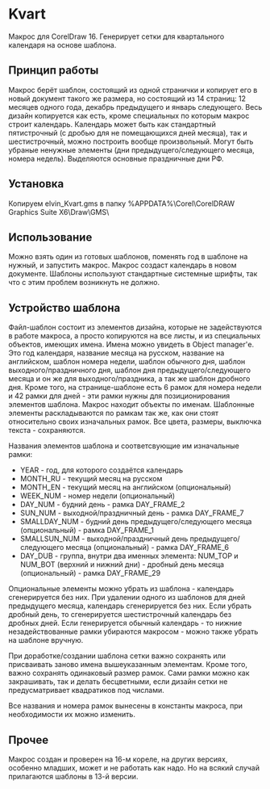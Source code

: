 # Kvart
Макрос для CorelDraw 16. Генерирует сетки для квартального календаря на основе шаблона.

## Принцип работы
Макрос берёт шаблон, состоящий из одной странички и копирует его в новый документ такого же размера, но состоящий из 14 страниц: 12 месяцев одного года, декабрь предыдущего и январь следующего. Весь дизайн копируется как есть, кроме специальных по которым макрос строит календарь. Календарь может быть как стандартный пятистрочный (с дробью для не помещающихся дней месяца), так и шестистрочный, можно построить вообще произвольный. Могут быть убраные ненужные элементы (дни предыдущего/следующего месяца, номера недель). Выделяются основные праздничные дни РФ.

## Установка
Копируем elvin_Kvart.gms в папку %APPDATA%\Corel\CorelDRAW Graphics Suite X6\Draw\GMS\

## Использование
Можно взять один из готовых шаблонов, поменять год в шаблоне на нужный, и запустить макрос. Макрос создаст календарь в новом документе. Шаблоны используют стандартные системные шрифты, так что с этим проблем возникнуть не должно.

## Устройство шаблона
Файл-шаблон состоит из элементов дизайна, которые не задействуются в работе макроса, а просто копируются на все листы, и из специальных объектов, имеющих имена. Имена можно увидеть в Object manager'е. Это год календаря, название месяца на русском, название на английском, шаблон номера недели, шаблон обычного дня, шаблон выходного/праздничного дня, шаблон дня предыдущего/следующего месяца и он же для выходного/праздника, а так же шаблон дробного дня. Кроме того, на странице-шаблоне есть 6 рамок для номера недели и 42 рамки для дней - эти рамки нужны для позиционирования элементов шаблона. Макрос находит объекты по именам. Шаблонные элементы раскладываются по рамкам так же, как они стоят относительно своих изначальных рамок. Все цвета, размеры, выключка текста - сохраняются.

Названия элементов шаблона и соответсвующие им изначальные рамки:
* YEAR - год, для которого создаётся календарь
* MONTH_RU - текущий месяц на русском
* MONTH_EN - текущий месяц на английском (опциональный)
* WEEK_NUM - номер недели (опциональный)
* DAY_NUM - будний день - рамка DAY_FRAME_2
* SUN_NUM - выходной/праздничный день - рамка DAY_FRAME_7
* SMALLDAY_NUM - будний день предыдущего/следующего месяца (опциональный) - рамка DAY_FRAME_1
* SMALLSUN_NUM - выходной/праздничный день предыдущего/следующего месяца (опциональный) - рамка DAY_FRAME_6
* DAY_DUB - группа, внутри два именных элемента: NUM_TOP и NUM_BOT (верхний и нижний дни) - дробный день месяца (опциональный) - рамка DAY_FRAME_29

Опциональные элементы можно убрать из шаблона - календарь сгенерируется без них. При удалении одного из шаблонов для дней предыдущего месяца, календарь сгенерируется без них. Если убрать дробный день, то сгенерируется шестистрочный календарь без дробных дней. Если генерируется обычный календарь - то нижние незадействованные рамки убираются макросом - можно также убрать на шаблоне вручную.

При доработке/создании шаблона сетки важно сохранять или присваивать заново имена вышеуказанным элементам. Кроме того, важно сохранять одинаковый размер рамок. Сами рамки можно как закрашивать, так и делать бесцветными, если дизайн сетки не предусматривает квадратиков под числами.

Все названия и номера рамок вынесены в константы макроса, при необходимости их можно изменить.

## Прочее
Макрос создан и проверен на 16-м кореле, на других версиях, особенно младших, может и не работать как надо. Но на всякий случай прилагаются шаблоны в 13-й версии.
